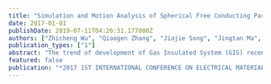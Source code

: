 ```yaml
---
title: "Simulation and Motion Analysis of Spherical Free Conducting Particle between Coaxial Electrodes"
date: 2017-01-01
publishDate: 2019-07-11T04:26:31.177000Z
authors: ["Zhicheng Wu", "Qiaogen Zhang", "Jiajie Song", "Jingtan Ma", "Qiandong Du", "Chao Gao", "Guoli Wang", "Yiwen Zhang"]
publication_types: ["1"]
abstract: "The trend of development of Gas Insulated System (GIS) recently includes: miniaturization, intelligentization and high reliability. This needs a higher insulation performance of GIS. Free conducting particle in GIS is a main reason that causes the degradation of GIS insulation. Free conducting particle will bring a high risk to GIS insulation when it approaches to the high voltage conductor or reaches the disc-type insulator surface. Particle in radial non-uniform electrical field is apt to move along the radial direction in GIS, and probably moves into the high insulation risk region. According to the distribution of the electrical field between coaxial electrode systems, the dynamic model of spherical particle in axial non-uniform electrical field under AC voltage is amended. The motion phenomenon of particle is explained by solving the dynamic equations. Gravitational force, Coulomb force, electrical gradient force and gas viscous force are considered. Improving the applied voltage can increase the motion distance in vertical direction. The criterion can explain the incremental quantity of the motion onset voltage of particle in uniform field under AC voltage than it under DC voltage. Observations indicate that voltage exerts an incremental effect on maximum height. By analyzing improved dynamic model of spherical particle, another novel criterion to judge the penetration of the motion of spherical particle in uniform field under AC voltage is brought forward, as well."
featured: false
publication: "*2017 1ST INTERNATIONAL CONFERENCE ON ELECTRICAL MATERIALS AND POWER EQUIPMENT (ICEMPE)*"
---
```


